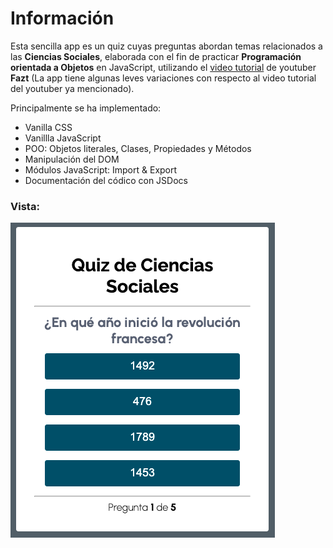 # Información
Esta sencilla app es un quiz cuyas preguntas abordan temas relacionados a las **Ciencias Sociales**, elaborada con el fin de practicar **Programación orientada a Objetos** en JavaScript, utilizando el [video tutorial](https://www.youtube.com/watch?v=t_2PI3fHp_I) de youtuber **Fazt** (La app tiene algunas leves variaciones con respecto al video tutorial del youtuber ya mencionado).

Principalmente se ha implementado:

- Vanilla CSS
- Vanillla JavaScript
- POO: Objetos literales, Clases, Propiedades y Métodos
- Manipulación del DOM
- Módulos JavaScript: Import & Export
- Documentación del códico con JSDocs 

### Vista:
![Quiz](/assets/img/captura-app.png)
